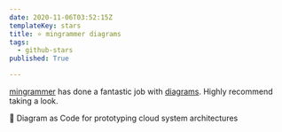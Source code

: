 ```yaml
---
date: 2020-11-06T03:52:15Z
templateKey: stars
title: ⭐ mingrammer diagrams
tags:
  - github-stars
published: True

---
```


[mingrammer](https://github.com/mingrammer) has done a fantastic job with [diagrams](https://github.com/mingrammer/diagrams). Highly recommend taking a look.

:art: Diagram as Code for prototyping cloud system architectures
